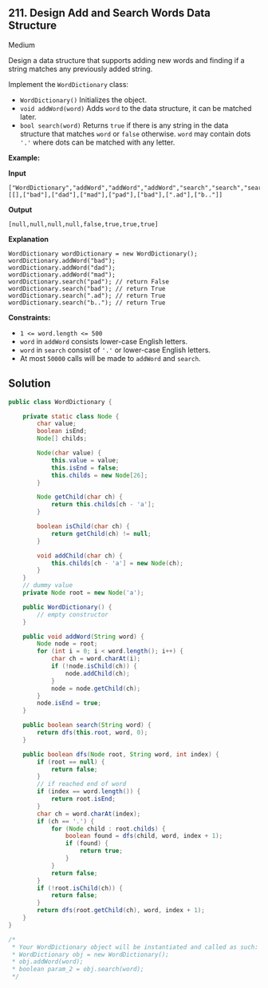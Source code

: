 ## 211\. Design Add and Search Words Data Structure

Medium

Design a data structure that supports adding new words and finding if a string matches any previously added string.

Implement the `WordDictionary` class:

*   `WordDictionary()` Initializes the object.
*   `void addWord(word)` Adds `word` to the data structure, it can be matched later.
*   `bool search(word)` Returns `true` if there is any string in the data structure that matches `word` or `false` otherwise. `word` may contain dots `'.'` where dots can be matched with any letter.

**Example:**

**Input**

    ["WordDictionary","addWord","addWord","addWord","search","search","search","search"] [[],["bad"],["dad"],["mad"],["pad"],["bad"],[".ad"],["b.."]]
    
**Output**

    [null,null,null,null,false,true,true,true]

**Explanation**

    WordDictionary wordDictionary = new WordDictionary();
    wordDictionary.addWord("bad");
    wordDictionary.addWord("dad");
    wordDictionary.addWord("mad");
    wordDictionary.search("pad"); // return False
    wordDictionary.search("bad"); // return True
    wordDictionary.search(".ad"); // return True
    wordDictionary.search("b.."); // return True 

**Constraints:**

*   `1 <= word.length <= 500`
*   `word` in `addWord` consists lower-case English letters.
*   `word` in `search` consist of `'.'` or lower-case English letters.
*   At most `50000` calls will be made to `addWord` and `search`.

## Solution

```java
public class WordDictionary {

    private static class Node {
        char value;
        boolean isEnd;
        Node[] childs;

        Node(char value) {
            this.value = value;
            this.isEnd = false;
            this.childs = new Node[26];
        }

        Node getChild(char ch) {
            return this.childs[ch - 'a'];
        }

        boolean isChild(char ch) {
            return getChild(ch) != null;
        }

        void addChild(char ch) {
            this.childs[ch - 'a'] = new Node(ch);
        }
    }
    // dummy value
    private Node root = new Node('a');

    public WordDictionary() {
        // empty constructor
    }

    public void addWord(String word) {
        Node node = root;
        for (int i = 0; i < word.length(); i++) {
            char ch = word.charAt(i);
            if (!node.isChild(ch)) {
                node.addChild(ch);
            }
            node = node.getChild(ch);
        }
        node.isEnd = true;
    }

    public boolean search(String word) {
        return dfs(this.root, word, 0);
    }

    public boolean dfs(Node root, String word, int index) {
        if (root == null) {
            return false;
        }
        // if reached end of word
        if (index == word.length()) {
            return root.isEnd;
        }
        char ch = word.charAt(index);
        if (ch == '.') {
            for (Node child : root.childs) {
                boolean found = dfs(child, word, index + 1);
                if (found) {
                    return true;
                }
            }
            return false;
        }
        if (!root.isChild(ch)) {
            return false;
        }
        return dfs(root.getChild(ch), word, index + 1);
    }
}

/*
 * Your WordDictionary object will be instantiated and called as such:
 * WordDictionary obj = new WordDictionary();
 * obj.addWord(word);
 * boolean param_2 = obj.search(word);
 */
```